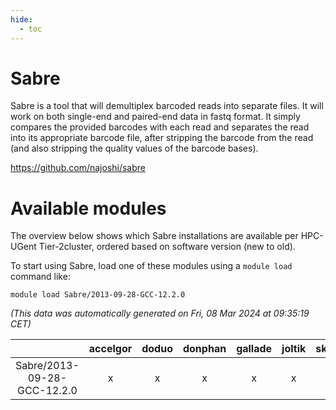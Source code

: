 ```yaml
---
hide:
  - toc
---
```


Sabre
=====


Sabre is a tool that will demultiplex barcoded reads into separate files. It will work on both single-end and paired-end data in fastq format. It simply compares the provided barcodes with each read and separates the read into its appropriate barcode file, after stripping the barcode from the read (and also stripping the quality values of the barcode bases).

https://github.com/najoshi/sabre
# Available modules


The overview below shows which Sabre installations are available per HPC-UGent Tier-2cluster, ordered based on software version (new to old).

To start using Sabre, load one of these modules using a `module load` command like:

```shell
module load Sabre/2013-09-28-GCC-12.2.0
```

*(This data was automatically generated on Fri, 08 Mar 2024 at 09:35:19 CET)*  

| |accelgor|doduo|donphan|gallade|joltik|skitty|
| :---: | :---: | :---: | :---: | :---: | :---: | :---: |
|Sabre/2013-09-28-GCC-12.2.0|x|x|x|x|x|x|
